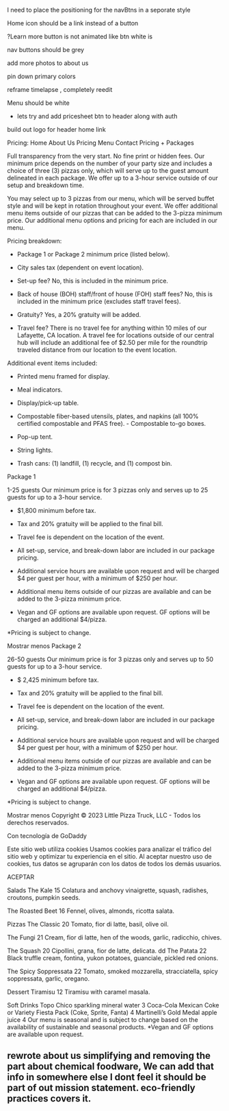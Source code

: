 I need to place the positioning for the navBtns in a seporate style

Home icon should be a link instead of a button

?Learn more button is not animated like btn white is

nav buttons should be grey

add more photos to about us

pin down primary colors

reframe timelapse , completely reedit

Menu should be white

* lets try and add pricesheet btn to header along with auth

build out logo for header home link



Pricing: 
Home
About Us
Pricing
Menu
Contact
Pricing + Packages

Full transparency from the very start. No fine print or hidden fees.
Our minimum price depends on the number of your party size and includes a choice of three (3) pizzas only, which will serve up to the guest amount delineated in each package. We offer up to a 3-hour service outside of our setup and breakdown time. 



You may select up to 3 pizzas from our menu, which will be served buffet style and will be kept in rotation throughout your event. We offer additional menu items outside of our pizzas that can be added to the 3-pizza minimum price. Our additional menu options and pricing for each are included in our menu. 



Pricing breakdown: 



- Package 1 or Package 2 minimum price (listed below).

- City sales tax (dependent on event location).

- Set-up fee? No, this is included in the minimum price.

- Back of house (BOH) staff/front of house (FOH) staff fees? No, this is included in the minimum price (excludes staff travel fees).

- Gratuity? Yes, a 20% gratuity will be added. 

- Travel fee? There is no travel fee for anything within 10 miles of our Lafayette, CA location. A travel fee for locations outside of our central hub will include an additional fee of $2.50 per mile for the roundtrip traveled distance from our location to the event location. 

  

Additional event items included:

 

- Printed menu framed for display.
- Meal indicators.
- Display/pick-up table.
- Compostable fiber-based utensils, plates, and napkins (all 100% certified compostable and PFAS free). - Compostable to-go boxes. 

- Pop-up tent.
- String lights.
- Trash cans: (1) landfill, (1) recycle, and (1) compost bin. 

Package 1

1-25 guests
Our minimum price is for 3 pizzas only and serves up to 25 guests for up to a 3-hour service. 



- $1,800 minimum before tax. 

- Tax and 20% gratuity will be applied to the final bill. 

- Travel fee is dependent on the location of the event. 

- All set-up, service, and break-down labor are included in our package pricing. 

- Additional service hours are available upon request and will be charged $4 per guest per hour, with a minimum of $250 per hour. 

- Additional menu items outside of our pizzas are available and can be added to the 3-pizza minimum price. 

- Vegan and GF options are available upon request. GF options will be charged an additional $4/pizza. 



*Pricing is subject to change. 

Mostrar menos
Package 2

26-50 guests
Our minimum price is for 3 pizzas only and serves up to 50 guests for up to a 3-hour service. 



- $ 2,425 minimum before tax. 

- Tax and 20% gratuity will be applied to the final bill. 

- Travel fee is dependent on the location of the event. 

- All set-up, service, and break-down labor are included in our package pricing. 

- Additional service hours are available upon request and will be charged $4 per guest per hour, with a minimum of $250 per hour. 

- Additional menu items outside of our pizzas are available and can be added to the 3-pizza minimum price. 

- Vegan and GF options are available upon request. GF options will be charged an additional $4/pizza. 



*Pricing is subject to change. 

Mostrar menos
Copyright © 2023 Little Pizza Truck, LLC - Todos los derechos reservados.

Con tecnología de GoDaddy

Este sitio web utiliza cookies
Usamos cookies para analizar el tráfico del sitio web y optimizar tu experiencia en el sitio. Al aceptar nuestro uso de cookies, tus datos se agruparán con los datos de todos los demás usuarios.

ACEPTAR

Salads
The Kale
15
Colatura and anchovy vinaigrette, squash, radishes, croutons, pumpkin seeds. 

The Roasted Beet
16
Fennel, olives, almonds, ricotta salata. 

Pizzas
The Classic
20
Tomato, fior di latte, basil, olive oil. 

The Fungi
21
Cream, fior di latte, hen of the woods, garlic, radicchio, chives. 

The Squash
20
Cipollini, grana, fior de latte, delicata. 
  dd
The Patata
22
Black truffle cream, fontina, yukon potatoes, guanciale, pickled red onions. 

The Spicy Soppressata
22
Tomato, smoked mozzarella, stracciatella, spicy soppressata, garlic, oregano. 

Dessert
Tiramisu
12
Tiramisu with caramel masala. 

Soft Drinks
Topo Chico sparkling mineral water
3
Coca-Cola Mexican Coke or Variety Fiesta Pack (Coke, Sprite, Fanta)
4
Martinelli’s Gold Medal apple juice
4
Our menu is seasonal and is subject to change based on the availability of sustainable and seasonal products. *Vegan and GF options are available upon request.

## rewrote about us simplifying and removing the part about chemical foodware, We can add that info in somewhere else I dont feel it should be part of out mission statement. eco-friendly practices covers it. 